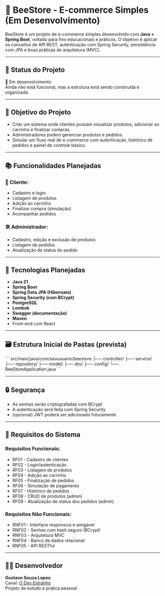 # 🐝 BeeStore - E-commerce Simples (Em Desenvolvimento)

BeeStore é um projeto de e-commerce simples desenvolvido com **Java + Spring Boot**, voltado para fins educacionais e práticos. O objetivo é aplicar os conceitos de API REST, autenticação com Spring Security, persistência com JPA e boas práticas de arquitetura (MVC).

---

## 🚧 Status do Projeto

🔨 Em desenvolvimento  
Ainda não está funcional, mas a estrutura está sendo construída e organizada.

---

## 🎯 Objetivo do Projeto

- Criar um sistema onde clientes possam visualizar produtos, adicionar ao carrinho e finalizar compras.
- Administradores podem gerenciar produtos e pedidos.
- Simular um fluxo real de e-commerce com autenticação, histórico de pedidos e painel de controle básico.

---

## 📚 Funcionalidades Planejadas

### 👤 Cliente:
- Cadastro e login
- Listagem de produtos
- Adição ao carrinho
- Finalizar compra (simulação)
- Acompanhar pedidos

### 🛠️ Administrador:
- Cadastro, edição e exclusão de produtos
- Listagem de pedidos
- Atualização de status do pedido

---

## 🧪 Tecnologias Planejadas

- **Java 21**
- **Spring Boot**
- **Spring Data JPA (Hibernate)**
- **Spring Security (com BCrypt)**
- **PostgreSQL**
- **Lombok**
- **Swagger (documentação)**
- **Maven**
-  Front-end com React

---

## 🗃️ Estrutura Inicial de Pastas (prevista)

\`\`\`
src/main/java/com/seuusuario/beestore
├── controller/
├── service/
├── repository/
├── model/
├── dto/
├── config/
└── BeeStoreApplication.java
\`\`\`

---

## 🔒 Segurança

- As senhas serão criptografadas com BCrypt
- A autenticação será feita com Spring Security
- (opcional) JWT poderá ser adicionado futuramente

---

## 📝 Requisitos do Sistema

### Requisitos Funcionais:
- RF01 - Cadastro de clientes
- RF02 - Login/autenticação
- RF03 - Listagem de produtos
- RF04 - Adição ao carrinho
- RF05 - Finalização de pedidos
- RF06 - Simulação de pagamento
- RF07 - Histórico de pedidos
- RF08 - CRUD de produtos (admin)
- RF09 - Atualização de status dos pedidos (admin)

### Requisitos Não Funcionais:
- RNF01 - Interface responsiva e amigável
- RNF02 - Senhas com hash seguro (BCrypt)
- RNF03 - Arquitetura MVC
- RNF04 - Banco de dados relacional
- RNF05 - API RESTful

---

## 🧑‍💻 Desenvolvedor

**Gustavo Souza Lopes**  
Canal: [O Dev Estranho](https://youtube.com/@ODevEstranho)  
Projeto de estudo e prática pessoal.

